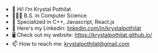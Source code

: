 - 👋 Hi! I’m Krystal Pothilat
- 👩🏻‍🎓 B.S. in Computer Science 
- 🧠 Specialized in C++, Javascript, React.js
- 👥 Here's my Linkedin: [linkedin.com/in/krystalpothilat](https://www.linkedin.com/in/krystalpothilat)
- 🖥️ Check out my website: https://krystalpothilat.github.io/
- 📫 How to reach me: krystalpothilat@gmail.com

<!---
krystalpothilat/krystalpothilat is a ✨ special ✨ repository because its `README.md` (this file) appears on your GitHub profile.
You can click the Preview link to take a look at your changes.
--->
